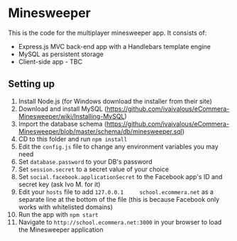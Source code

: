 # Minesweeper

This is the code for the multiplayer minesweeper app. It consists of:
- Express.js MVC back-end app with a Handlebars template engine
- MySQL as persistent storage
- Client-side app - TBC

## Setting up

1. Install Node.js (for Windows download the installer from their site)
2. Download and install MySQL (https://github.com/ivaivalous/eCommera-Minesweeper/wiki/Installing-MySQL)
3. Import the database schema (https://github.com/ivaivalous/eCommera-Minesweeper/blob/master/schema/db/minesweeper.sql)
2. CD to this folder and run `npm install`
3. Edit the `config.js` file to change any environment variables you may need
  1. Set `database.password` to your DB's password
  2. Set `session.secret` to a secret value of your choice
  3. Set `social.facebook.applicationSecret` to the Facebook app's ID and secret key (ask Ivo M. for it)
4. Edit your `hosts` file to add `127.0.0.1     school.ecommera.net` as a separate line at the bottom of the file (this is because Facebook only works with whitelisted domains)
5. Run the app with `npm start`
6. Navigate to `http://school.ecommera.net:3000` in your browser to load the Minesweeper application
